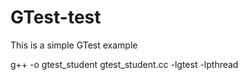 # GTest-test
This is a simple GTest example

g++ -o gtest_student gtest_student.cc -lgtest  -lpthread
